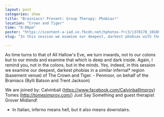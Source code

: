 ```yaml
---
layout: post
categories: show
title: "Brainiacs! Present: Group Therapy: Phobias!"
location: "Crown and Tiger"
time: "8:00pm"
poster: "https://scontent-a-iad.xx.fbcdn.net/hphotos-frc3/1378178_10100619559475451_1518101669_n.jpg"
slug: "In this session we examine our deepest, darkest phobias with the Brainiacs and Calvinball"

---
```


As time turns to that of All Hallow's Eve, we turn inwards, not to our colons but to our minds and examine that which is deep and dark inside. Again, I remind you, not in the colons, but in the minds. Yes, indeed, in this session we examine our deepest, darkest phobias in a similar infernal* region (basement venue) of The Crown and Tiger. - Penmoor, on behalf of the Brainiacs (Bylli Batson and Trent Jackson)


We are joined by:
Calvinball (https://www.facebook.com/CalvinballImprov)
Tomes (http://tomesimprov.com/)
Just Say Something
and guest therapist Grover Midland!

* In Italian, inferno means hell, but it also means downstairs.